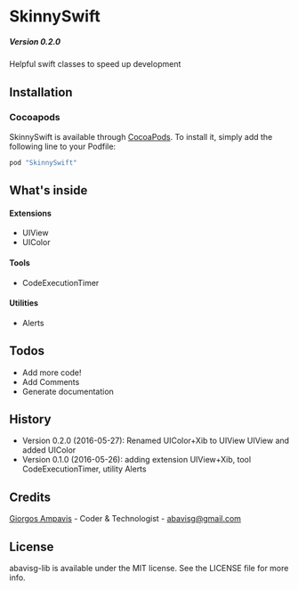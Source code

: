 # SkinnySwift
##### Version 0.2.0
Helpful swift classes to speed up development

## Installation
### Cocoapods

SkinnySwift is available through [CocoaPods](http://cocoapods.org). To install
it, simply add the following line to your Podfile:

```ruby
pod "SkinnySwift"
```

<!--
### Manual
1. Checkout the project
2. Drag the folder **swift** in your project
-->

## What's inside

#### Extensions
* UIView
* UIColor

#### Tools
* CodeExecutionTimer

#### Utilities
* Alerts

## Todos
 - Add more code!
 - Add Comments
 - Generate documentation
 
## History

- Version 0.2.0 (2016-05-27): Renamed UIColor+Xib to UIView UIView and added UIColor
- Version 0.1.0 (2016-05-26): adding extension UIView+Xib, tool CodeExecutionTimer, utility Alerts

## Credits
 
[Giorgos Ampavis](https://github.com/abavisg "Github profile") - Coder & Technologist - <abavisg@gmail.com>

## License
 
abavisg-lib is available under the MIT license. See the LICENSE file for more info.
